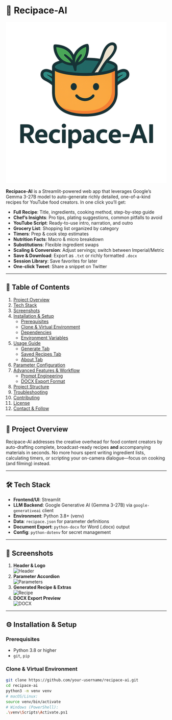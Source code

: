 # 🥣 Recipace-AI

![Recipace-AI Logo](logo.png)

**Recipace-AI** is a Streamlit-powered web app that leverages Google’s Gemma 3-27B model to auto-generate richly detailed, one-of-a-kind recipes for YouTube food creators. In one click you’ll get:

- **Full Recipe**: Title, ingredients, cooking method, step-by-step guide  
- **Chef’s Insights**: Pro tips, plating suggestions, common pitfalls to avoid  
- **YouTube Script**: Ready-to-use intro, narration, and outro  
- **Grocery List**: Shopping list organized by category  
- **Timers**: Prep & cook step estimates  
- **Nutrition Facts**: Macro & micro breakdown  
- **Substitutions**: Flexible ingredient swaps  
- **Scaling & Conversion**: Adjust servings; switch between Imperial/Metric  
- **Save & Download**: Export as `.txt` or richly formatted `.docx`  
- **Session Library**: Save favorites for later  
- **One-click Tweet**: Share a snippet on Twitter  

---

## 📖 Table of Contents

1. [Project Overview](#project-overview)  
2. [Tech Stack](#tech-stack)  
3. [Screenshots](#screenshots)  
4. [Installation & Setup](#installation--setup)  
   - [Prerequisites](#prerequisites)  
   - [Clone & Virtual Environment](#clone--virtual-environment)  
   - [Dependencies](#dependencies)  
   - [Environment Variables](#environment-variables)  
5. [Usage Guide](#usage-guide)  
   - [Generate Tab](#generate-tab)  
   - [Saved Recipes Tab](#saved-recipes-tab)  
   - [About Tab](#about-tab)  
6. [Parameter Configuration](#parameter-configuration)  
7. [Advanced Features & Workflow](#advanced-features--workflow)  
   - [Prompt Engineering](#prompt-engineering)  
   - [DOCX Export Format](#docx-export-format)  
8. [Project Structure](#project-structure)  
9. [Troubleshooting](#troubleshooting)  
10. [Contributing](#contributing)  
11. [License](#license)  
12. [Contact & Follow](#contact--follow)  

---

## 🧐 Project Overview

Recipace-AI addresses the creative overhead for food content creators by auto-drafting complete, broadcast-ready recipes **and** accompanying materials in seconds. No more hours spent writing ingredient lists, calculating timers, or scripting your on-camera dialogue—focus on cooking (and filming) instead.

---

## 🛠 Tech Stack

- **Frontend/UI**: Streamlit  
- **LLM Backend**: Google Generative AI (Gemma 3-27B) via `google-generativeai` client  
- **Environment**: Python 3.8+ (venv)  
- **Data**: `recipace.json` for parameter definitions  
- **Document Export**: `python-docx` for Word (.docx) output  
- **Config**: `python-dotenv` for secret management  

---

## 📸 Screenshots

1. **Header & Logo**  
   ![Header](docs/screenshots/header.png)  
2. **Parameter Accordion**  
   ![Parameters](docs/screenshots/parameters.png)  
3. **Generated Recipe & Extras**  
   ![Recipe](docs/screenshots/recipe.png)  
4. **DOCX Export Preview**  
   ![DOCX](docs/screenshots/docx_preview.png)  

---

## ⚙️ Installation & Setup

### Prerequisites

- Python 3.8 or higher  
- `git`, `pip`  

### Clone & Virtual Environment

```bash
git clone https://github.com/your-username/recipace-ai.git
cd recipace-ai
python3 -m venv venv
# macOS/Linux:
source venv/bin/activate
# Windows (PowerShell):
.\venv\Scripts\Activate.ps1
